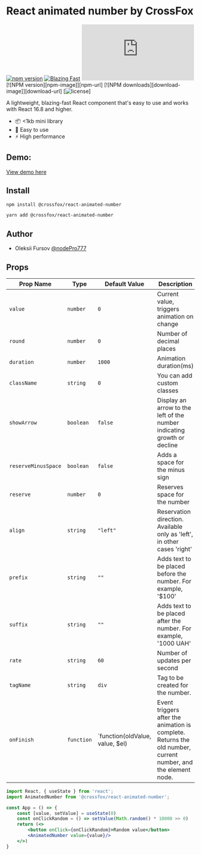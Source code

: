 # React animated number by CrossFox

[![npm version](https://badge.fury.io/js/crossfox-react-animated-number.svg)](https://www.npmjs.com/package/@crossfox/react-animated-number)
[![Blazing Fast](https://badgen.now.sh/badge/speed/blazing%20%F0%9F%94%A5/green)](@crossfox/react-animated-number)
[![gzip size](http://img.badgesize.io/https://unpkg.com/@crossfox/react-animated-number/dist/index.js?compression=gzip)](https://unpkg.com/formik@latest/dist/formik.esm.js)
[![NPM version][npm-image]][npm-url]
[![NPM downloads][download-image]][download-url]
[![license](https://badgen.now.sh/badge/license/Apache-2.0)]

A lightweight, blazing-fast React component that's easy to use and works with React 16.8 and higher.

* 📦 <1kb mini library
* 🌟 Easy to use
* ⚡ High performance

## Demo:
[View demo here](https://oleksiifursov.github.io/crossfox-front/build/#/component-animated-number)

## Install

```bash
npm install @crossfox/react-animated-number
```

```bash
yarn add @crossfox/react-animated-number
```

## Author

- Oleksii Fursov [@nodePro777](https://t.me/nodePro777)

## Props

| Prop Name           | Type       | Default Value                   | Description                                                                                                   | Version |
|---------------------|------------|---------------------------------|---------------------------------------------------------------------------------------------------------------|---------|
| `value`             | `number`   | `0`                             | Current value, triggers animation on change                                                                   | 1.00    |
| `round`             | `number`   | `0`                             | Number of decimal places                                                                                      | 1.00    |
| `duration`          | `number`   | `1000`                          | Animation duration(ms)                                                                                        | 1.00    |	
| `className`         | `string`   | `0`                             | You can add custom classes                                                                                    | 1.00    |	
| `showArrow`         | `boolean`  | `false`                         | Display an arrow to the left of the number indicating growth or decline                                       | 1.00    |	
| `reserveMinusSpace` | `boolean`  | `false`                         | Adds a space for the minus sign                                                                               | 1.00    |	
| `reserve`           | `number`   | `0`                             | Reserves space for the number                                                                                 | 1.00    |	
| `align`             | `string`   | `"left"`                        | Reservation direction. Available only as 'left', in other cases 'right'                                       | 1.00    |	
| `prefix`            | `string`   | `""`                            | Adds text to be placed before the number. For example, '$100'                                                 | 1.00    |	
| `suffix`            | `string`   | `""`                            | Adds text to be placed after the number. For example, '1000 UAH'                                              | 1.00    |	
| `rate`              | `string`   | `60`                            | Number of updates per second                                                                                  | 1.00    |
| `tagName`           | `string`   | `div`                           | Tag to be created for the number.                                                                             | 1.00    |
| `onFinish`          | `function` | `function(oldValue, value, $el) | Event triggers after the animation is complete. Returns the old number, current number, and the element node. | 1.00    |

```jsx
import React, { useState } from 'react';
import AnimatedNumber from '@crossfox/react-animated-number';

const App = () => {
	const [value, setValue] = useState(0)
	const onClickRandom = () => setValue(Math.random() * 10000 >> 0)
	return (<>
		<button onClick={onClickRandom}>Random value</button>
		<AnimatedNumber value={value}/>
	</>)
}
```
